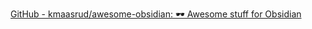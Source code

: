 [GitHub - kmaasrud/awesome-obsidian: 🕶️ Awesome stuff for Obsidian](https://github.com/kmaasrud/awesome-obsidian)

